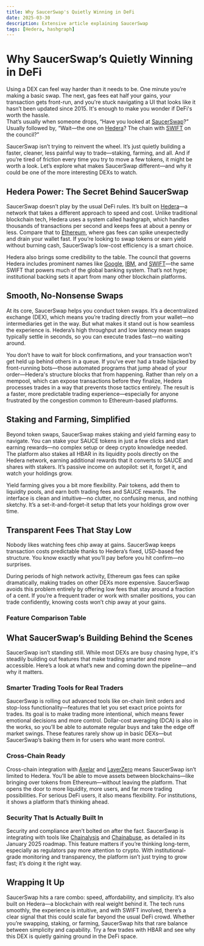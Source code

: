 ```yaml
---
title: Why SaucerSwap's Quietly Winning in DeFi
date: 2025-03-30
description: Extensive article explaining SaucerSwap
tags: [Hedera, hashgraph]
---
```


# Why SaucerSwap’s Quietly Winning in DeFi

Using a DEX can feel way harder than it needs to be. One minute you’re making a basic swap. The next, gas fees eat half your gains, your transaction gets front-run, and you're stuck navigating a UI that looks like it hasn’t been updated since 2015. It's enough to make you wonder if DeFi's worth the hassle.  
That’s usually when someone drops, “Have you looked at [SaucerSwap](https://www.saucerswap.finance/)?” Usually followed by, “Wait—the one on [Hedera](https://hedera.com/)? The chain with [SWIFT](https://www.swift.com/) on the council?”

SaucerSwap isn’t trying to reinvent the wheel. It’s just quietly building a faster, cleaner, less painful way to trade—staking, farming, and all. And if you’re tired of friction every time you try to move a few tokens, it might be worth a look. Let’s explore what makes SaucerSwap different—and why it could be one of the more interesting DEXs to watch.


## Hedera Power: The Secret Behind SaucerSwap

SaucerSwap doesn’t play by the usual DeFi rules. It’s built on [Hedera](https://hedera.com/)—a network that takes a different approach to speed and cost. Unlike traditional blockchain tech, Hedera uses a system called hashgraph, which handles thousands of transactions per second and keeps fees at about a penny or less. Compare that to [Ethereum](https://ethereum.org/), where gas fees can spike unexpectedly and drain your wallet fast. If you’re looking to swap tokens or earn yield without burning cash, SaucerSwap’s low-cost efficiency is a smart choice.

Hedera also brings some credibility to the table. The council that governs Hedera includes prominent names like [Google](https://www.google.com/), [IBM](https://www.ibm.com/), and [SWIFT](https://www.swift.com/)—the same SWIFT that powers much of the global banking system. That’s not hype; institutional backing sets it apart from many other blockchain platforms.


## Smooth, No-Nonsense Swaps

At its core, SaucerSwap helps you conduct token swaps. It’s a decentralized exchange (DEX), which means you’re trading directly from your wallet—no intermediaries get in the way. But what makes it stand out is how seamless the experience is. Hedera’s high throughput and low latency mean swaps typically settle in seconds, so you can execute trades fast—no waiting around.

You don’t have to wait for block confirmations, and your transaction won’t get held up behind others in a queue. If you’ve ever had a trade hijacked by front-running bots—those automated programs that jump ahead of your order—Hedera's structure blocks that from happening. Rather than rely on a mempool, which can expose transactions before they finalize, Hedera processes trades in a way that prevents those tactics entirely. The result is a faster, more predictable trading experience—especially for anyone frustrated by the congestion common to Ethereum-based platforms.


## Staking and Farming, Simplified

Beyond token swaps, SaucerSwap makes staking and yield farming easy to navigate. You can stake your SAUCE tokens in just a few clicks and start earning rewards—no complex setup or deep crypto knowledge needed. The platform also stakes all HBAR in its liquidity pools directly on the Hedera network, earning additional rewards that it converts to SAUCE and shares with stakers. It’s passive income on autopilot: set it, forget it, and watch your holdings grow.

Yield farming gives you a bit more flexibility. Pair tokens, add them to liquidity pools, and earn both trading fees and SAUCE rewards. The interface is clean and intuitive—no clutter, no confusing menus, and nothing sketchy. It’s a set-it-and-forget-it setup that lets your holdings grow over time.


## Transparent Fees That Stay Low

Nobody likes watching fees chip away at gains. SaucerSwap keeps transaction costs predictable thanks to Hedera’s fixed, USD-based fee structure. You know exactly what you’ll pay before you hit confirm—no surprises. 

During periods of high network activity, Ethereum gas fees can spike dramatically, making trades on other DEXs more expensive. SaucerSwap avoids this problem entirely by offering low fees that stay around a fraction of a cent. If you’re a frequent trader or work with smaller positions, you can trade confidently, knowing costs won’t chip away at your gains.

### Feature Comparison Table


## What SaucerSwap’s Building Behind the Scenes

SaucerSwap isn’t standing still. While most DEXs are busy chasing hype, it's steadily building out features that make trading smarter and more accessible. Here’s a look at what’s new and coming down the pipeline—and why it matters.

### Smarter Trading Tools for Real Traders

SaucerSwap is rolling out advanced tools like on-chain limit orders and stop-loss functionality—features that let you set exact price points for trades. Its goal is to make trading more intentional, which means fewer emotional decisions and more control. Dollar-cost averaging (DCA) is also in the works, so you’ll be able to automate regular buys and take the edge off market swings. These features rarely show up in basic DEXs—but SaucerSwap’s baking them in for users who want more control.

### Cross-Chain Ready

Cross-chain integration with [Axelar](https://axelar.network/) and [LayerZero](https://layerzero.network/) means SaucerSwap isn’t limited to Hedera. You’ll be able to move assets between blockchains—like bringing over tokens from Ethereum—without leaving the platform. That opens the door to more liquidity, more users, and far more trading possibilities. For serious DeFi users, it also means flexibility. For institutions, it shows a platform that’s thinking ahead.

### Security That Is Actually Built In

Security and compliance aren’t bolted on after the fact. SaucerSwap is integrating with tools like [Chainalysis](https://www.chainalysis.com/) and [Chainabuse](https://www.chainabuse.com/), as detailed in its January 2025 roadmap. This feature matters if you’re thinking long-term, especially as regulators pay more attention to crypto. With institutional-grade monitoring and transparency, the platform isn’t just trying to grow fast; it’s doing it the right way.

## Wrapping It Up

SaucerSwap hits a rare combo: speed, affordability, and simplicity. It’s also built on Hedera—a blockchain with real weight behind it. The tech runs smoothly, the experience is intuitive, and with SWIFT involved, there’s a clear signal that this could scale far beyond the usual DeFi crowd. Whether you’re swapping, staking, or farming, SaucerSwap hits that rare balance between simplicity and capability. Try a few trades with HBAR and see why this DEX is quietly gaining ground in the DeFi space.
